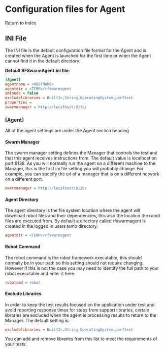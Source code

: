# Configuration files for Agent
[Return to Index](README.md)

## INI File
The INI file is the default configuration file format for the Agent and is created when the Agent is launched for the first time or when the Agent cannot find it in the default directory.

**Default RFSwarmAgent.ini file:**
```ini
[Agent]
agentname = <HOSTNAME>
agentdir = <TEMP>/rfswarmagent
xmlmode = False
excludelibraries = BuiltIn,String,OperatingSystem,perftest
properties = 
swarmmanager = http://localhost:8138/
```

### [Agent]
All of the agent settings are under the Agent section heading

#### Swarm Manager
The swarm manager setting defines the Manager that controls the test and that this agent receives instructions from. The default value is localhost on port 8138. As you will normally run the agent on a different machine to the Manager, this is the first ini file setting you will probably change. For example, you can specify the url of a manager that is on a different network on a different port.
```ini
swarmmanager = http://localhost:8138/
```

#### Agent Directory
The agent directory is the file system location where the agent will download robot files and their dependencies, this also the location the robot files are executed from.
By default a directory called rfswarmagent is created in the logged in users temp directory.
```ini
agentdir = <TEMP>/rfswarmagent
```

#### Robot Command
The robot command is the robot framework executable, this should normally be in your path so this setting should not require changing. However if this is not the case you may need to identify the full path to your robot executable and enter it here.
```ini
robotcmd = robot
```

#### Exclude Libraries
In order to keep the test results focused on the application under test and avoid reporting response times for steps from support libraries, certain libraries are excluded when the agent is processing results to return to the Manager. The default setting is:
```ini
excludelibraries = BuiltIn,String,OperatingSystem,perftest
```
You can add and remove libraries from this list to meet the requirements of your tests.
